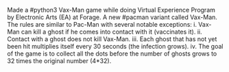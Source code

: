 Made a #python3 Vax-Man game while doing Virtual Experience Program by Electronic Arts (EA) at Forage. A new #pacman variant called Vax-Man. The rules are similar to Pac-Man with several notable exceptions:
i. Vax-Man can kill a ghost if he comes into contact with it (vaccinates it).
ii. Contact with a ghost does not kill Vax-Man.
iii. Each ghost that has not yet been hit multiplies itself every 30 seconds (the infection grows).
iv. The goal of the game is to collect all the dots before the number of ghosts grows to 32 times the original number (4*32).
